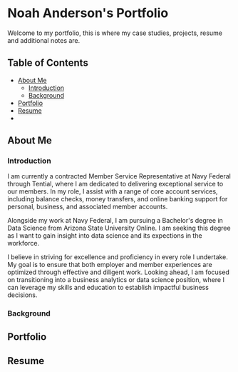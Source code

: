 # Noah Anderson's Portfolio
Welcome to my portfolio, this is where my case studies, projects, resume and additional notes are.
## Table of Contents 
- [About Me](#about-me)
  - [Introduction](#introduction)
  - [Background](#background)
- [Portfolio](#portfolio)
- [Resume](#resume)
- 

## About Me
### Introduction
I am currently a contracted Member Service Representative at Navy Federal through Tential, where I am dedicated to delivering exceptional service to our members. In my role, I assist with a range of core account services, including balance checks, money transfers, and online banking support for personal, business, and associated member accounts.

Alongside my work at Navy Federal, I am pursuing a Bachelor's degree in Data Science from Arizona State University Online. I am seeking this degree as I want to gain insight into data science and its expections in the workforce.

I believe in striving for excellence and proficiency in every role I undertake. My goal is to ensure that both employer and member experiences are optimized through effective and diligent work. Looking ahead, I am focused on transitioning into a business analytics or data science position, where I can leverage my skills and education to establish impactful business decisions.
### Background 
## Portfolio 
## Resume 
